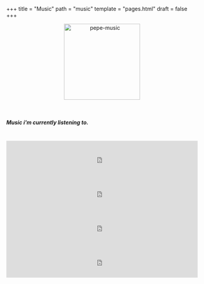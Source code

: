+++
title = "Music"
path = "music"
template = "pages.html"
draft = false
+++

<p align="center">
  <img src="https://sachinsenal0x64.github.io/picx-images-hosting/music-pepe.3qfwzp39mn0g.gif" alt="pepe-music" height="200px" width="200px" />
</p>


<br>

##### <p>Music i'm currently listening to.</p>

<br>
<head>
  <style>
    .container {
      text-align: center;
    }
    .left {
      float: left;
    }
    .right {
      float: right;
    }
    .embed {
      max-width: 300px;
      opacity: 0;
      }
    
  </style>
</head>
<body>

<div class="container">
  <span class="left">
    <embed src="https://embed.tidal.com/tracks/294404537?disableAnalytics=true" type="video/webm" width="100%" height="90"/h4>
    <embed src="https://embed.tidal.com/tracks/294404536?disableAnalytics=true" type="video/webm" width="100%" height="90">
  </span>

  <span class="right">
    <embed src="https://embed.tidal.com/tracks/294404535?disableAnalytics=true" type="video/webm" width="100%" height="90" >
    <embed src="https://embed.tidal.com/tracks/138790325?disableAnalytics=true" type="video/webm" width="100%" height="90">
  </span>
</div>
